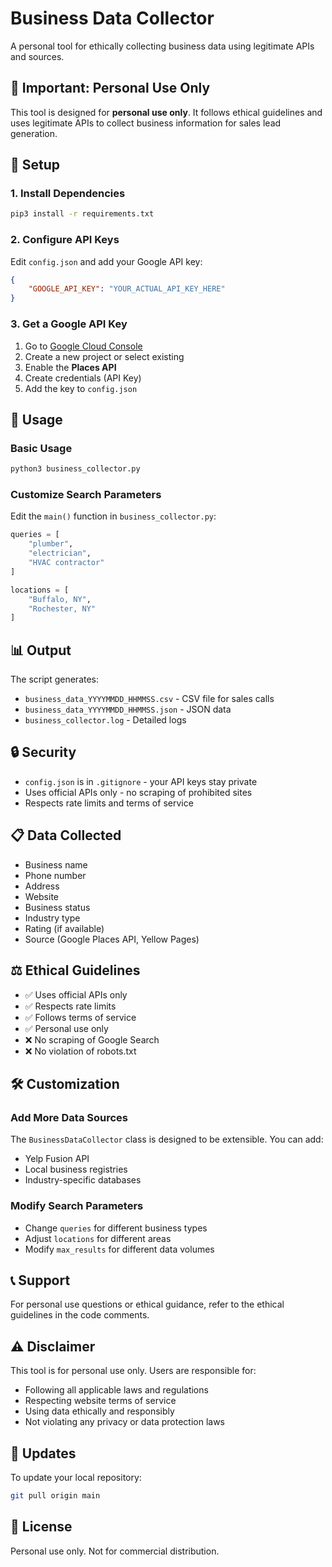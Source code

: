 # Business Data Collector

A personal tool for ethically collecting business data using legitimate APIs and sources.

## 🚨 Important: Personal Use Only

This tool is designed for **personal use only**. It follows ethical guidelines and uses legitimate APIs to collect business information for sales lead generation.

## 🔧 Setup

### 1. Install Dependencies
```bash
pip3 install -r requirements.txt
```

### 2. Configure API Keys
Edit `config.json` and add your Google API key:
```json
{
    "GOOGLE_API_KEY": "YOUR_ACTUAL_API_KEY_HERE"
}
```

### 3. Get a Google API Key
1. Go to [Google Cloud Console](https://console.cloud.google.com/)
2. Create a new project or select existing
3. Enable the **Places API**
4. Create credentials (API Key)
5. Add the key to `config.json`

## 🚀 Usage

### Basic Usage
```bash
python3 business_collector.py
```

### Customize Search Parameters
Edit the `main()` function in `business_collector.py`:

```python
queries = [
    "plumber",
    "electrician", 
    "HVAC contractor"
]

locations = [
    "Buffalo, NY",
    "Rochester, NY"
]
```

## 📊 Output

The script generates:
- `business_data_YYYYMMDD_HHMMSS.csv` - CSV file for sales calls
- `business_data_YYYYMMDD_HHMMSS.json` - JSON data
- `business_collector.log` - Detailed logs

## 🔒 Security

- `config.json` is in `.gitignore` - your API keys stay private
- Uses official APIs only - no scraping of prohibited sites
- Respects rate limits and terms of service

## 📋 Data Collected

- Business name
- Phone number
- Address
- Website
- Business status
- Industry type
- Rating (if available)
- Source (Google Places API, Yellow Pages)

## ⚖️ Ethical Guidelines

- ✅ Uses official APIs only
- ✅ Respects rate limits
- ✅ Follows terms of service
- ✅ Personal use only
- ❌ No scraping of Google Search
- ❌ No violation of robots.txt

## 🛠️ Customization

### Add More Data Sources
The `BusinessDataCollector` class is designed to be extensible. You can add:
- Yelp Fusion API
- Local business registries
- Industry-specific databases

### Modify Search Parameters
- Change `queries` for different business types
- Adjust `locations` for different areas
- Modify `max_results` for different data volumes

## 📞 Support

For personal use questions or ethical guidance, refer to the ethical guidelines in the code comments.

## ⚠️ Disclaimer

This tool is for personal use only. Users are responsible for:
- Following all applicable laws and regulations
- Respecting website terms of service
- Using data ethically and responsibly
- Not violating any privacy or data protection laws

## 🔄 Updates

To update your local repository:
```bash
git pull origin main
```

## 📝 License

Personal use only. Not for commercial distribution.
